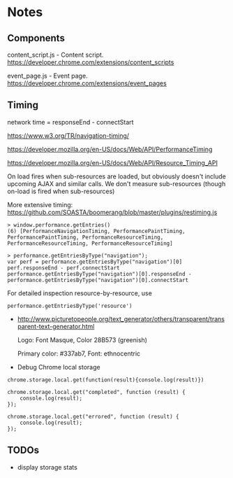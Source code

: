 # Notes

## Components

content_script.js - Content script. https://developer.chrome.com/extensions/content_scripts

event_page.js - Event page. https://developer.chrome.com/extensions/event_pages

## Timing

network time = responseEnd - connectStart

https://www.w3.org/TR/navigation-timing/

https://developer.mozilla.org/en-US/docs/Web/API/PerformanceTiming

https://developer.mozilla.org/en-US/docs/Web/API/Resource_Timing_API

On load fires when sub-resources are loaded, but obviously doesn't include
upcoming AJAX and similar calls.
We don't measure sub-resources (though on-load is fired when sub-resources)

More extensive timing:
https://github.com/SOASTA/boomerang/blob/master/plugins/restiming.js
```
> window.performance.getEntries()
(6) [PerformanceNavigationTiming, PerformancePaintTiming, PerformancePaintTiming, PerformanceResourceTiming, PerformanceResourceTiming, PerformanceResourceTiming]

> performance.getEntriesByType("navigation");
var perf = performance.getEntriesByType("navigation")[0]
perf.responseEnd - perf.connectStart
performance.getEntriesByType("navigation")[0].responseEnd - performance.getEntriesByType("navigation")[0].connectStart
```

For detailed inspection resource-by-resource, use

```
performance.getEntriesByType('resource')
```

* http://www.picturetopeople.org/text_generator/others/transparent/transparent-text-generator.html

  Logo: Font Masque, Color 28B573 (greenish)

  Primary color: #337ab7, Font: ethnocentric

* Debug Chrome local storage

```
chrome.storage.local.get(function(result){console.log(result)})

chrome.storage.local.get("completed", function (result) {
    console.log(result);
});

chrome.storage.local.get("errored", function (result) {
    console.log(result);
});
```

## TODOs

* display storage stats
